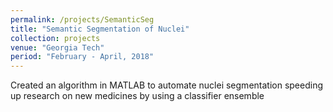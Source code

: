 ```yaml
---
permalink: /projects/SemanticSeg
title: "Semantic Segmentation of Nuclei"
collection: projects
venue: "Georgia Tech"
period: "February - April, 2018"
---
```


Created an algorithm in MATLAB to automate nuclei segmentation speeding up research on new medicines by using a classifier ensemble 
